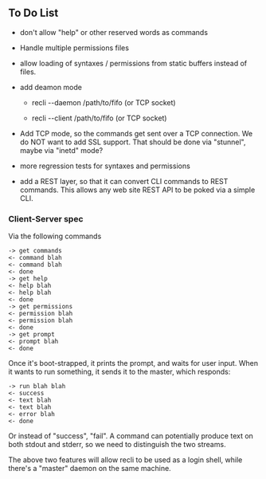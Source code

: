 ## To Do List

 * don't allow "help" or other reserved words as commands

 * Handle multiple permissions files

 * allow loading of syntaxes / permissions from static buffers instead of files.

 * add deamon mode

    * recli --daemon /path/to/fifo (or TCP socket)

    * recli --client /path/to/fifo (or TCP socket)

 * Add TCP mode, so the commands get sent over a TCP connection.  We do NOT want to add SSL support.
  That should be done via "stunnel", maybe via "inetd" mode?

 * more regression tests for syntaxes and permissions

 * add a REST layer, so that it can convert CLI commands to REST commands.  This allows any web site REST API to be poked via a simple CLI.

### Client-Server spec

Via the following commands

    -> get commands
    <- command blah
    <- command blah
    <- done
    -> get help
    <- help blah
    <- help blah
    <- done
    -> get permissions
    <- permission blah
    <- permission blah
    <- done
    -> get prompt
    <- prompt blah
    <- done

Once it's boot-strapped, it prints the prompt, and waits for user input.  When it wants to run something, it sends it to the master, which responds:

    -> run blah blah
    <- success
    <- text blah
    <- text blah
    <- error blah
    <- done

Or instead of "success", "fail".  A command can potentially produce text on both stdout and stderr, so we need to distinguish the two streams.

The above two features will allow recli to be used as a login shell, while there's a "master" daemon on the same machine.

